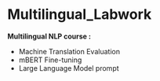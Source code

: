# Multilingual_Labwork
**Multilingual NLP course :**  
- Machine Translation Evaluation
- mBERT Fine-tuning
- Large Language Model prompt
